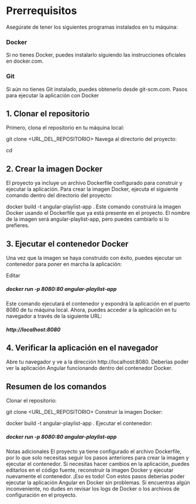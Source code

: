 # Prerrequisitos
Asegúrate de tener los siguientes programas instalados en tu máquina:

### Docker

Si no tienes Docker, puedes instalarlo siguiendo las instrucciones oficiales en docker.com.
### Git
Si aún no tienes Git instalado, puedes obtenerlo desde git-scm.com.
Pasos para ejecutar la aplicación con Docker

## 1. Clonar el repositorio
Primero, clona el repositorio en tu máquina local:

git clone <URL_DEL_REPOSITORIO>
Navega al directorio del proyecto:

cd <nombre-del-proyecto>
## 2. Crear la imagen Docker
El proyecto ya incluye un archivo Dockerfile configurado para construir y ejecutar la aplicación. Para crear la imagen Docker, ejecuta el siguiente comando dentro del directorio del proyecto:

docker build -t angular-playlist-app .
Este comando construirá la imagen Docker usando el Dockerfile que ya está presente en el proyecto. El nombre de la imagen será angular-playlist-app, pero puedes cambiarlo si lo prefieres.

## 3. Ejecutar el contenedor Docker
Una vez que la imagen se haya construido con éxito, puedes ejecutar un contenedor para poner en marcha la aplicación:

Editar
##### docker run -p 8080:80 angular-playlist-app
Este comando ejecutará el contenedor y expondrá la aplicación en el puerto 8080 de tu máquina local. Ahora, puedes acceder a la aplicación en tu navegador a través de la siguiente URL:

#####  http://localhost:8080

## 4. Verificar la aplicación en el navegador
Abre tu navegador y ve a la dirección http://localhost:8080. Deberías poder ver la aplicación Angular funcionando dentro del contenedor Docker.

## Resumen de los comandos
Clonar el repositorio:

git clone <URL_DEL_REPOSITORIO>
Construir la imagen Docker:

docker build -t angular-playlist-app .
Ejecutar el contenedor:

##### docker run -p 8080:80 angular-playlist-app
Notas adicionales
El proyecto ya tiene configurado el archivo Dockerfile, por lo que solo necesitas seguir los pasos anteriores para crear la imagen y ejecutar el contenedor.
Si necesitas hacer cambios en la aplicación, puedes editarlos en el código fuente, reconstruir la imagen Docker y ejecutar nuevamente el contenedor.
¡Eso es todo! Con estos pasos deberías poder ejecutar la aplicación Angular en Docker sin problemas. Si encuentras algún inconveniente, no dudes en revisar los logs de Docker o los archivos de configuración en el proyecto.
